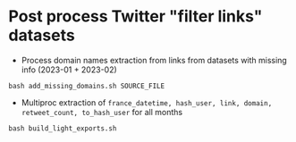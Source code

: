 # Post process Twitter "filter links" datasets

- Process domain names extraction from links from datasets with missing info (2023-01 + 2023-02)

```
bash add_missing_domains.sh SOURCE_FILE
```

- Multiproc extraction of `france_datetime, hash_user, link, domain, retweet_count, to_hash_user` for all months

```
bash build_light_exports.sh
```

